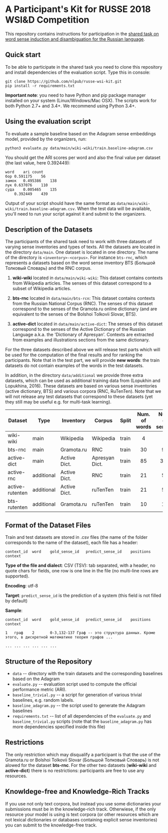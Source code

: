 # A Participant's Kit for RUSSE 2018 WSI&amp;D Competition

This repository contains instructions for participation in the [shared task on word sense induction and disambiguation for the Russian language](http://russe.nlpub.org/2018/wsi). 

Quick start
-------------

To be able to participate in the shared task you need to clone this repository and install dependencies of the evaluation script. Type this in console:

```
git clone https://github.com/nlpub/russe-wsi-kit.git
pip install -r requirements.txt
```

**Important note**: you need to have Python and pip package manager installed on your system (Linux/Windows/Mac OSX). The scripts work for both Python 2.7+ and 3.4+. We recommend using Python 3.4+.


Using the evaluation script
--------------------------

To evaluate a sample baseline based on the Adagram sense embeddings model, provided by the organizers, run:
```
python3 evaluate.py data/main/wiki-wiki/train.baseline-adagram.csv
```

You should get the ARI scores per word and also the final value per dataset (the last value, here 0.392449):

```
word    ari count
бор 0.591175    56
замок   0.495386    138
лук 0.637076    110
суда    0.005465    135
    0.392449    439
```

Output of your script should have the same format as ```data/main/wiki-wiki/train.baseline-adagram.csv```. When the test data will be available, you'll need to run your script against it and submit to the organizers.


Description of the Datasets
--------

The participants of the shared task need to work with three datasets of varying sense inventories and types of texts. All the datasets are located in the directory ```data/main```. One dataset is located in one directory. The name of the directory is ```<inventory>-<corpus>```. For instance ```bts-rnc```, which represents a datasets based on the word sense inventory BTS (Большой Толковый Словарь) and the RNC corpus.

1. **wiki-wiki** located in ```data/main/wiki-wiki```: This dataset contains contexts from Wikipedia articles. The senses of this dataset correspond to a subset of Wikipedia articles.

2. **bts-rnc** located in ```data/main/bts-rcn```: 
This dataset contains contexts from the Russian National Corpus (RNC). The senses of this dataset correspond to the senses of the Gramota.ru online dictionary (and are equivalent to the senses of the Bolshoi Tolkovii Slovar, BTS).

3. **active-dict** located in ```data/main/active-dict```: The senses of this dataset correspond to the senses of the Active Dictionary of the Russian Language a.k.a. the 'Dictionary of Apresyan'. Contexts are extracted from examples and illustrations sections from the same dictionary.


For the three datasets described above we will release test parts which will be used for the computation of the final results and for ranking the participants. Note that in the test part, we will provide **new words**: the train datasets do not contain examples of the words in the test datasets.

In addition, in the directory ```data/additional``` we provide three extra datasets, which can be used as additional training data from (Lopukhin and Lopukhina, 2016). These datasets are based on various sense inventories (active dictionary, BTS) and various corpora (RNC, RuTenTen). Note that we will not release any test datasets that correspond to these datasets (yet they still may be useful e.g. for multi-task learning).  

|Dataset|Type|Inventory|Corpus|Split|Num. of words|Num. of senses|Num. of contexts|
|-----|-----|---------|-----|------|:---------:|:----------:|:----------:|
|wiki-wiki|main|Wikipedia|Wikipedia|train|4|8|439
|bts-rnc|main|Gramota.ru|RNC|train|30|96|3491
|active-dict|main|Active Dict.|Apresyan Dict.|train|85|312|2073
|active-rnc|additional|Active Dict.|RNC|train|21|54|1662
|active-rutenten|additional|Active Dict.|ruTenTen|train|21|54|3052
|bts-rutenten|additional|Gramota.ru|ruTenTen|train|10|13|562

Format of the Dataset Files
----------

Train and test datasets are stored in .csv files (the name of the folder corresponds to the name of the dataset), each file has a header:

```
context_id	word	gold_sense_id	predict_sense_id	positions	context
```

**Type of the file and dialect**: CSV (TSV): tab separated,  with a header, no quote chars for fields, one row is one line in the file (no multi-line rows are supported). 

**Encoding**: utf-8

**Target**: ```predict_sense_id``` is the prediction of a system (this field is not filled by default)

**Sample**:

```
context_id	word	gold_sense_id	predict_sense_id	positions	context

1	граф	2		0-3,132-137	Граф -- это структура данных. Кроме этого, в дискретной математике теория графов ...

...	...	...	...	...	...
```

Structure of the Repository
---------------------------

- ```data``` -- directory with the train datasets and the corresponding baselines based on the Adagram
- ```evaluate.py``` -- evaluation script used to compute the official performance metric (ARI).
- ```baseline_trivial.py``` -- a script for generation of various trivial baselines, e.g. random labels.
- ```baseline_adagram.py``` -- the script used to generate the Adagram baselines
- ```requirements.txt``` -- list of all dependencies of the ```evaluate.py``` and ```baseline_trivial.py``` scripts (note that the ```baseline_adagram.py``` has more dependencies specified inside this file)

Restrictions
-----------

The only restriction which may disqualify a participant is that the use of the Gramota.ru or Bolshoi Tolkovii Slovar (Большой Толковый Словарь) is not alowed for the dataset **bts-rnc**. For the other two datasets (**wiki-wiki** and **active-dict**) there is no restrictions: participants are free to use any resources. 


Knowldege-free and Knowledge-Rich Tracks
----------------------------------------

If you use not only text corpora, but instead you use some dictionaries your submissions must be in the knowledge-rich track. Otherwiese, if the only resource your model is using is text corpora (or other resources which are not lexical dictionaries or databases containing explicit sense inventories) you can submit to the knowledge-free track. 


